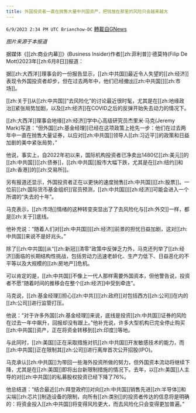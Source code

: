 ```yaml
---
title: 外国投资者一直在抛售大量中共国资产，把钱放在那里的风险只会越来越大
---
```

`6/9/2023 2:34 PM UTC Brianchow-DC` [轉載自GNews](https://gnews.org/articles/1371988)

*图片来源于本报道*

据媒体《[[zh:商业内幕]]》(Business Insider)作者[[zh:菲利普]]·德莫特(Filip De Mott)2023年[[zh:6月8日]]报道：

据[[zh:大西洋]]理事会的一份报告显示，[[zh:中共国]]最近令人失望的[[zh:经济]]表现令外国投资者却步，但在过去两年中，他们已经撤出[[zh:中共国]][[zh:市场]]。

[[zh:关于]]从[[zh:中共国]]“去风险化”的讨论最近很时髦，尤其是在[[zh:地缘政治]]紧张局势加剧，以及[[zh:经济]]在COVID之后的反弹开始失去动力的情况下。

[[zh:大西洋]]理事会地缘[[zh:经济]]学中心高级研究员杰里米·马克(Jeremy Mark)写道：“但外国[[zh:基金经理]]已经在这项政策上抢先一步：他们在过去两年中一直在抛售大量证券，以应对[[zh:中共国]]领导人[[zh:习近平]]的政策和日益加剧的美中紧张局势，”

他说，事实上，自2022年初以来，国际机构投资者已净卖出1480亿[[zh:美元]]的[[zh:中共国]][[zh:债券]]，[[zh:中共国]]股市大幅下跌，尤其是在[[zh:纽约]]和[[zh:香港]]的[[zh:交易所]]。

另有报道还显示，外国投资者正在以更快的速度抛售[[zh:中共国]][[zh:股票]]。一位前[[zh:国际货币基金组织]]官员预测，[[zh:中共国]][[zh:经济]]可能会进入一个所谓的“失去的十年”。

马克表示，[[zh:市场]]情绪的这种转变突显出了了去风险化与[[zh:外交]]一样，都是[[zh:关于]]底线。

他补充说：“随着人们对[[zh:中共国]][[zh:经济]]前景的担忧日益加剧，这对[[zh:中共国]]来说不是好兆头。”

除了[[zh:中共国]]从“[[zh:新冠]]清零”政策中反弹乏力外，马克还列举了[[zh:经济]]面临的长期结构性挑战，包括劳动力迅速老龄化、生产力低下、日益恶化的不平等以及大规模的[[zh:房地产]]危机。

可以肯定的是，[[zh:中共国]]不像上一代人那样需要外国资本，但他警告说，投资者不愿“随着时间的推移会在整个[[zh:经济]]中受到牵连”。

马克说，[[zh:基金经理]]担心[[zh:中共]][[zh:政府]]对包括西方[[zh:公司]]在内的[[zh:公司]]进行监管打压。

他说：“对于许多外国[[zh:基金经理]]来说，底线是投资[[zh:中共国]]证券的风险在过去一年中飙升，回报却没有跟上。”他补充说，许多大型机构已完全停止购买[[zh:中共国]]资产，正在将资金转移到[[zh:印度]]等地。

与此同时，[[zh:美国]]正在采取措施对抗[[zh:中共国]]开发敏感技术的能力，而[[zh:中共国]]正在限制其[[zh:公司]]进行离岸首次公开招股(IPO)。

马克承认[[zh:中共国]]为带回一些海外投资所做的努力，但外国资本流动将继续下降，尤其是在[[zh:美国]]即将出台新限制措施的情况下。去年，以[[zh:美国]]人主导的对[[zh:中共国]]的私募股权投资已经下降了76%。

他总结道：“结合最近[[zh:拜登政府]]对向[[zh:中共国]]销售先进[[zh:半导体]]和尖端[[zh:芯片]]制造设备的限制，向所有[[zh:类别]]的投资者传达的信息将是明确的：将资金投入[[zh:中共国]]将变得风险更大，而去风险化只会变得更加普遍。”
